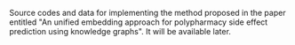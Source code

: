 Source codes and data for implementing the method proposed in the paper entitled "An unified embedding approach for polypharmacy side effect prediction using knowledge graphs". It will be available later.
